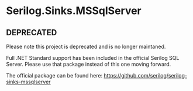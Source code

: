 # Serilog.Sinks.MSSqlServer

## DEPRECATED
Please note this project is deprecated and is no longer maintaned.

Full .NET Standard support has been included in the official Serilog SQL Server. Please use that package instead of this one moving forward.

The official package can be found here: https://github.com/serilog/serilog-sinks-mssqlserver
